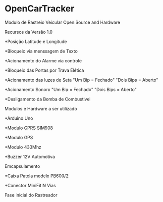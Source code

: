 # OpenCarTracker
Modulo de Rastreio Veicular Open Source and Hardware


Recursos da Versão 1.0

*Posição Latitude e Longitude

*Bloqueio via menssagem de Texto

*Acionamento do Alarme via controle

*Bloqueio das Portas por Trava Elética

*Acionamento das luzes de Seta "Um Bip = Fechado" "Dois Bips = Aberto"

*Acionamento Sonoro "Um Bip = Fechado" "Dois Bips = Aberto"

*Desligamento da Bomba de Combustivel


Modulos e Hardware a ser utilizado

*Arduino Uno

*Modulo GPRS SIM908

*Modulo GPS

*Modulo 433Mhz

*Buzzer 12V Automotiva



Emcapsulamento

*Caixa Patola modelo PB600/2

*Conector MiniFit N Vias



Fase inicial do Rastreador 
